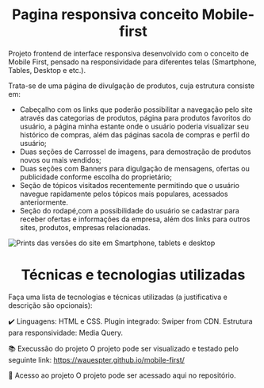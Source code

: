 <h1 align= "center"> Pagina responsiva conceito Mobile-first </h1>

Projeto frontend de interface responsiva desenvolvido com o conceito de Mobile First, pensado na responsividade para diferentes telas (Smartphone, Tables, Desktop e etc.).

  Trata-se de uma página de divulgação de produtos, cuja estrutura consiste em:
* Cabeçalho com os links que poderão possibilitar a navegação pelo site através das categorias de produtos, página para produtos favoritos do usuário, a página minha estante onde o usuário poderia visualizar seu histórico de compras, além das páginas sacola de compras e perfil do usuário;
* Duas seções de Carrossel de imagens, para demostração de produtos novos ou mais vendidos;
* Duas seções com Banners para digulgação de mensagens, ofertas ou publicidade conforme escolha do proprietário;
* Seção de tópicos visitados recentemente permitindo que o usuário navegue rapidamente pelos tópicos mais populares, acessados anteriormente.
* Seção do rodapé,com a possibilidade do usuário se cadastrar para receber ofertas e informações da empresa, além dos links para outros sites, produtos, empresas relacionadas.

![Prints das versões do site em Smartphone, tablets e desktop](https://imgur.com/a/RZgjnNz)

<h1 align= "center"> Técnicas e tecnologias utilizadas </h1>
Faça uma lista de tecnologias e técnicas utilizadas (a justificativa e descrição são opcionais):

✔️ Linguagens: HTML e CSS.
Plugin integrado: Swiper from CDN.
Estrutura para responsividade: Media Query.

📚 Execussão do projeto
O projeto pode ser visualizado e testado pelo seguinte link: https://wauespter.github.io/mobile-first/

📁 Acesso ao projeto
O projeto pode ser acessado aqui no repositório.
